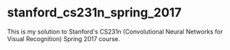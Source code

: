 # stanford_cs231n_spring_2017
This is my solution to Stanford's CS231n (Convolutional Neural Networks for Visual Recognition) Spring 2017 course.
